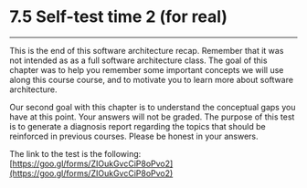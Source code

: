# 7.5 Self-test time 2 \(for real\)

---

This is the end of this software architecture recap. Remember that it was not intended as as a full software architecture class. The goal of this chapter was to help you remember some important concepts we will use along this course course, and to motivate you to learn more about software architecture.

Our second goal with this chapter is to understand the conceptual gaps you have at this point. Your answers will not be graded. The purpose of this test is to generate a diagnosis report regarding the topics that should be reinforced in previous courses. Please be honest in your answers.

The link to the test is the following: [https://goo.gl/forms/ZIOukGvcCiP8oPvo2](https://goo.gl/forms/ZIOukGvcCiP8oPvo2)
